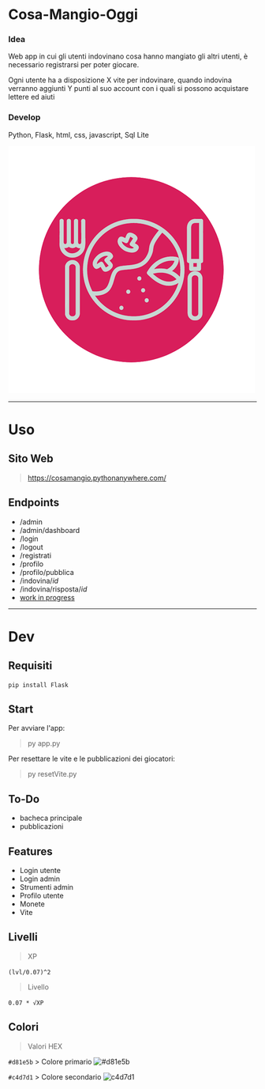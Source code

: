 # Cosa-Mangio-Oggi
### Idea
Web app in cui gli utenti indovinano cosa hanno mangiato gli altri utenti, è necessario registrarsi per poter giocare. 

Ogni utente ha a disposizione X vite per indovinare, quando indovina verranno aggiunti Y punti al suo account con i quali si possono acquistare lettere ed aiuti 

### Develop
Python, Flask, html, css, javascript, Sql Lite

![LOGO](static/asset/Logo.png) 

---

# Uso

## Sito Web
> https://cosamangio.pythonanywhere.com/

## Endpoints
- /admin
- /admin/dashboard
- /login
- /logout
- /registrati
- /profilo
- /profilo/pubblica
- /indovina/*id*
- /indovina/risposta/*id*
- [work in progress](https://github.com/IsD4n73/Cosa-Mangio-Oggi#to-do)

---
# Dev

## Requisiti
```
pip install Flask
``` 

## Start
Per avviare l'app:
> py app.py

Per resettare le vite e le pubblicazioni dei giocatori: 
> py resetVite.py

## To-Do
- bacheca principale
- pubblicazioni 

## Features
- Login utente
- Login admin
- Strumenti admin
- Profilo utente
- Monete
- Vite


## Livelli
> XP

`(lvl/0.07)^2`
> Livello

`0.07 * √XP`

## Colori
> Valori HEX
 
`#d81e5b` > Colore primario ![#d81e5b](https://via.placeholder.com/15/d81e5b/d81e5b.png) 

`#c4d7d1` > Colore secondario ![c4d7d1](https://via.placeholder.com/15/c4d7d1/c4d7d1.png) 
